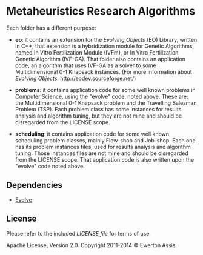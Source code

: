 
# Metaheuristics Research Algorithms

Each folder has a different purpose:

* **eo**: it contains an extension for the *Evolving Objects* (EO) Library, written in C++; that extension is a hybridization module for Genetic
Algorithms, named In Vitro Fertilization Module (IVFm), or In Vitro Fertilization Genetic Algorithm (IVF-GA). That folder also contains an
application code, an algorithm that uses IVF-GA as a solver to some Multidimensional 0-1 Knapsack instances. (For more information about *Evolving Objects*:
http://eodev.sourceforge.net/)

* **problems**: it contains application code for some well known problems in Computer Science, using the "evolve" code, noted above. These are:
the Multidimensional 0-1 Knapsack problem and the Travelling Salesman Problem (TSP). Each problem class has some instances for results analysis
and algorithm tuning, but they are not mine and should be disregarded from the LICENSE scope.

* **scheduling**: it contains application code for some well known scheduling problem classes, mainly Flow-shop and Job-shop. Each one has its
problem instances files, used for results analysis and algorithm tuning. Those instances files are not mine and should be disregarded from the
LICENSE scope. That application code is also written upon the "evolve" code noted above.

## Dependencies

 * [Evolve](http://evolvecode.org/)

## License

Please refer to the included *LICENSE file* for terms of use.

Apache License, Version 2.0. Copyright 2011-2014 &copy; Ewerton Assis.
